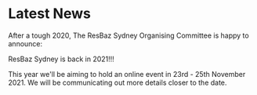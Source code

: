 # Latest News

After a tough 2020, The ResBaz Sydney Organising Committee is happy to announce:

ResBaz Sydney is back in 2021!!!

This year we'll be aiming to hold an online event in 23rd - 25th November 2021. We will be communicating out more details closer to the date. 
